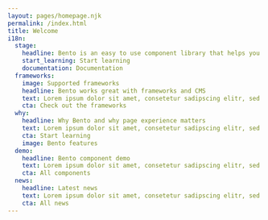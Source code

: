 ```yaml
---
layout: pages/homepage.njk
permalink: /index.html
title: Welcome
i18n:
  stage:
    headline: Bento is an easy to use component library that helps you achieve a great page experience.
    start_learning: Start learning
    documentation: Documentation
  frameworks:
    image: Supported frameworks
    headline: Bento works great with frameworks and CMS
    text: Lorem ipsum dolor sit amet, consetetur sadipscing elitr, sed diam nonumy eirmod tempor invidunt ut labore et dolore magna aliquyam erat, sed diam voluptua. At vero eos et accusam et justo duo dolores et ea rebum.
    cta: Check out the frameworks
  why:
    headline: Why Bento and why page experience matters
    text: Lorem ipsum dolor sit amet, consetetur sadipscing elitr, sed diam nonumy eirmod tempor invidunt ut labore et dolore magna aliquyam erat, sed diam voluptua. At vero eos et accusam et justo duo dolores et ea rebum.
    cta: Start learning
    image: Bento features
  demo:
    headline: Bento component demo
    text: Lorem ipsum dolor sit amet, consetetur sadipscing elitr, sed diam nonumy eirmod tempor invidunt ut labore et dolore magna aliquyam erat, sed diam voluptua. At vero eos et accusam et justo duo dolores et ea rebum.
    cta: All components
  news:
    headline: Latest news
    text: Lorem ipsum dolor sit amet, consetetur sadipscing elitr, sed diam nonumy eirmod tempor invidunt ut labore et dolore magna aliquyam erat, sed diam voluptua. At vero eos et accusam et justo duo dolores et ea rebum.
    cta: All news
---
```

